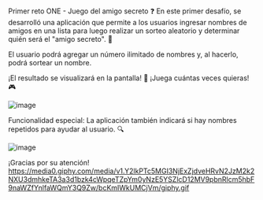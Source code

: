 Primer reto ONE - Juego del amigo secreto ❓ En este primer desafío, se desarrolló una aplicación que permite a los usuarios ingresar nombres de amigos en una lista para luego realizar un sorteo aleatorio y determinar quién será el "amigo secreto". 👾

El usuario podrá agregar un número ilimitado de nombres y, al hacerlo, podrá sortear un nombre. 

¡El resultado se visualizará en la pantalla! 🌟
¡Juega cuántas veces quieras! 🎮

![image](https://github.com/user-attachments/assets/924b8ac7-d712-4fe6-b149-ff567f353f69)


Funcionalidad especial: 
La aplicación también indicará si hay nombres repetidos para ayudar al usuario. 🔍

![image](https://github.com/user-attachments/assets/8b676922-b631-4557-90ef-762df9d6dd93)


¡Gracias por su atención! https://media0.giphy.com/media/v1.Y2lkPTc5MGI3NjExZjdveHRvN2JzM2k2NXU3dmhkeTA3a3d1bzk4cWpqeTZpYm0yNzE5YSZlcD12MV9pbnRlcm5hbF9naWZfYnlfaWQmY3Q9Zw/bcKmIWkUMCjVm/giphy.gif
